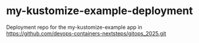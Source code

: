 # my-kustomize-example-deployment
Deployment repo for the my-kustomize-example app in https://github.com/devops-containers-nextsteps/gitops_2025.git
